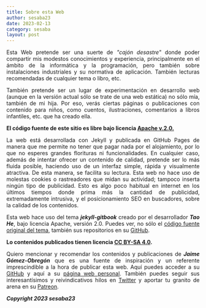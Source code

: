```yaml
---
title: Sobre esta Web
author: sesaba23
date: 2023-02-13
category: sesaba
layout: post
---
```


<div markdown=1 style="text-align: justify">

Esta Web pretende ser una suerte de *"cajón desastre"* donde poder compartir mis modestos
conocimientos y experiencia, principalmente en el ámbito de la informática y la programación,
pero también sobre instalaciones industriales y su normativa de aplicación. 
También lecturas recomendadas de cualquier tema o libro, etc.

También pretende ser un lugar de experimentación en desarrollo web (aunque en la 
versión actual sólo se trate de una web estática) no sólo mía, también de mi hija.
Por eso, verás ciertas páginas o publicaciones con contenido para niños, como
cuentos, ilustraciones, comentarios a libros infantiles, etc. que ha creado ella.


**El código fuente de este sitio es libre bajo licencia  [Apache v.2.0.][1]** 

La web está desarrollada con Jekyll y publicada en GitHub Pages de manera que me 
permite no tener que pagar nada por el alojamiento, por lo que no esperes 
grandes florituras ni funcionalidades. En cualquier caso, además de intentar 
ofrecer un contenido de calidad, pretende ser lo más fluida posible, haciendo uso
de un interfaz simple, rápida y visualmente atractiva. De esta manera, se facilita su 
lectura. Esta web no hace uso de molestas cookies o rastreadores que midan 
su actividad; tampoco inserta ningún tipo de publicidad.
Esto es algo poco habitual en internet en los últimos tiempos donde prima 
más la cantidad de publicidad, extremadamente intrusiva, y el posicionamiento
SEO en buscadores, sobre la calidad de los contenidos.

Esta web hace uso del tema ***jekyll-gitbook*** creado por el desarrollador ***Tao He***,
bajo licencia Apache, versión 2.0. 
Puedes ver, no sólo el [código fuente original del tema](https://github.com/GitbookIO/gitbook),
también sus repositorios en su [GitHub](https://github.com/sighingnow).

**Lo contenidos publicados tienen licencia [CC BY-SA 4.0][2].**

Quiero mencionar y recomendar los contenidos y publicaciones de ***Jaime Gómez-Obregón***
que es una fuente de inspiración y un referente imprescindible a la hora de
publicar esta web. 
Aquí puedes acceder a su [GitHub](https://github.com/JaimeObregon)
y aquí a su [página web personal](https://jaime.gomezobregon.com/).
También puedes seguir sus interesantísimos y reivindicativos hilos en 
[Twitter](https://twitter.com/JaimeObregon?ref_src=twsrc%5Egoogle%7Ctwcamp%5Eserp%7Ctwgr%5Eauthor)
y aportar tu granito de arena en su [Patreon](https://www.patreon.com/jaime_gomez_obregon?l=es).
</div>

***Copyright 2023 sesaba23***

[1]: http://www.apache.org/licenses/LICENSE-2.0
[2]: https://creativecommons.org/licenses/by-sa/4.0/deed.es